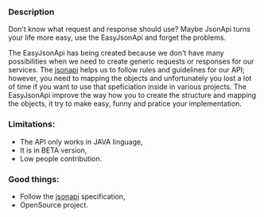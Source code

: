 ### Description
Don't know what request and response should use? 
Maybe JsonApi turns your life more easy, use the EasyJsonApi and forget the problems.
 
The EasyJsonApi has being created because we don't have many possibilities when we need to create generic requests or responses for our services. The [jsonapi](http://jsonapi.org/) helps us to follow rules and guidelines for our API; however, you need to mapping the objects and unfortunately you lost a lot of time if you want to use that speficiation inside in various projects. The EasyJsonApi improve the way how you to create the structure and mapping the objects, it try to make easy, funny and pratice your implementation.

### Limitations:
* The API only works in JAVA linguage,
* It is in BETA version,
* Low people contribution.

### Good things:
* Follow the [jsonapi](http://jsonapi.org/) specification,
* OpenSource project.

  